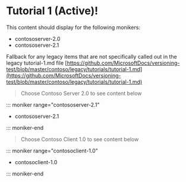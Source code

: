 # Tutorial 1 (Active)!

This content should display for the following monikers:

* contososerver-2.0
* contososerver-2.1

Fallback for any legacy items that are not specifically called out in the legacy tutorial-1.md file
[https://github.com/MicrosoftDocs/versioning-test/blob/master/contoso/legacy/tutorials/tutorial-1.md](https://github.com/MicrosoftDocs/versioning-test/blob/master/contoso/legacy/tutorials/tutorial-1.md)


> Choose Contoso Server 2.0 to see content below

::: moniker range="contososerver-2.1"

* contososerver-2.1

::: moniker-end

> Choose Contoso Client 1.0 to see content below

::: moniker range="contosoclient-1.0"

* contosoclient-1.0

::: moniker-end
